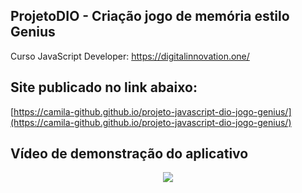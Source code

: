 ## ProjetoDIO - Criação jogo de memória estilo Genius
Curso JavaScript Developer: https://digitalinnovation.one/

## Site publicado no link abaixo:
[https://camila-github.github.io/projeto-javascript-dio-jogo-genius/](https://camila-github.github.io/projeto-javascript-dio-jogo-genius/)

## Vídeo de demonstração do aplicativo
<p align="center">
   <img src="https://github.com/camila-github/projeto-javascript-dio-jogo-genius/blob/main/docs/video-.gif"/>
</p>
